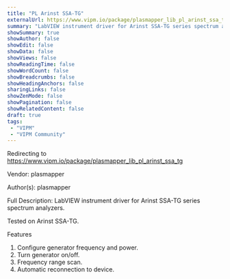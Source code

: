 ```yaml
---
title: "PL Arinst SSA-TG"
externalUrl: https://www.vipm.io/package/plasmapper_lib_pl_arinst_ssa_tg
summary: "LabVIEW instrument driver for Arinst SSA-TG series spectrum analyzers."
showSummary: true
showAuthor: false
showEdit: false
showData: false
showViews: false
showReadingTime: false
showWordCount: false
showBreadcrumbs: false
showHeadingAnchors: false
sharingLinks: false
showZenMode: false
showPagination: false
showRelatedContent: false
draft: true
tags:
 - "VIPM"
 - "VIPM Community"
---
```


Redirecting to https://www.vipm.io/package/plasmapper_lib_pl_arinst_ssa_tg

Vendor: plasmapper

Author(s): plasmapper
 
Full Description:
LabVIEW instrument driver for Arinst SSA-TG series spectrum analyzers.

Tested on Arinst SSA-TG.

Features
1. Configure generator frequency and power.
2. Turn generator on/off.
3. Frequency range scan.
4. Automatic reconnection to device.